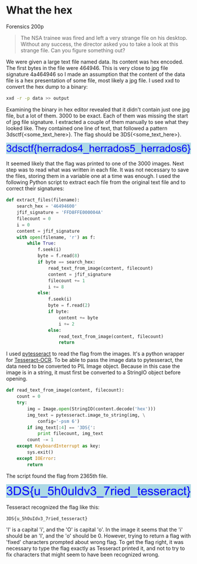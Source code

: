 # What the hex
Forensics 
200p

> The NSA trainee was fired and left a very strange file on his desktop.<br>
> Without any success, the director asked you to take a look at this strange file. Can you figure something out?

We were given a large text file named data. Its content was hex encoded. The first bytes in the file were 464946. This is very close to jpg file signature 4a464946 so I made an assumption that the content of the data file is a hex presentation of some file, most likely a jpg file. I used xxd to convert the hex dump to a binary:
``` bash
xxd -r -p data >> output
```
Examining the binary in hex editor revealed that it didn't contain just one jpg file, but a lot of them. 3000 to be exact. Each of them was missing the start of jpg file signature. I extracted a couple of them manually to see what they looked like. They contained one line of text, that followed a pattern 3dsctf{<some_text_here>}. The flag should be 3DS{<some_text_here>}. 

![Example of a false flag file](./false_flag.jpg)

It seemed likely that the flag was printed to one of the 3000 images. Next step was to read what was written in each file. It was not necessary to save the files, storing them in a variable one at a time was enough. I used the following Python script to extract each file from the original text file and to correct their signatures:

```python
def extract_files(filename):
    search_hex = '46494600'
    jfif_signature = 'FFD8FFE000004A'
    filecount = 0
    i = 0
    content = jfif_signature
    with open(filename, 'r') as f:
        while True:
            f.seek(i)
            byte = f.read(8)
            if byte == search_hex:
                read_text_from_image(content, filecount)
                content = jfif_signature
                filecount += 1
                i += 8
            else:
                f.seek(i)
                byte = f.read(2)
                if byte:
                    content += byte
                    i += 2
                else:
                    read_text_from_image(content, filecount)
                    return

```
I used [pytesseract](https://pypi.python.org/pypi/pytesseract/0.1) to read the flag from the images. It's a python wrapper for [Tesseract-OCR](https://github.com/tesseract-ocr). To be able to pass the image data to pytesseract, the data need to be converted to PIL Image object. Because in this case the image is in a string, it must first be converted to a StringIO object before opening.

``` python
def read_text_from_image(content, filecount):
    count = 0
    try:
        img = Image.open(StringIO(content.decode('hex')))
        img_text = pytesseract.image_to_string(img, \
            config='-psm 6')
        if img_text[:4] == '3DS{':
            print filecount, img_text
        count -= 1
    except KeyboardInterrupt as key:
        sys.exit()
    except IOError:
        return
```
The script found the flag from 2365th file.

![The correct flag file](./flag2365.jpg)

Tesseract recognized the flag like this:
```
3DS{u_5hOuIdv3_7ried_tesseract}
```
'I' is a capital 'i', and the 'O' is capital 'o'. In the image it seems that the 'i' should be an 'l', and the 'o' should be 0. However, trying to return a flag with 'fixed' characters prompted about wrong flag. To get the flag right, it was necessary to type the flag exactly as Tesseract printed it, and not to try to fix characters that might seem to have been recognized wrong. 
